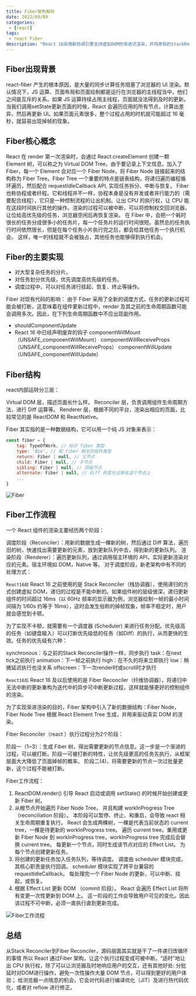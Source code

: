 ```yaml
---
title: Fiber架构解析
date: 2022/09/09
categories:
 - [react]
tags:
 - react Fiber
description: "React 16采用新协调引擎支持虚拟DOM的渐进式渲染，并将原有的StackReconciler 替换为 FiberReconciler，提高复杂应用的可响应性和性能"
---
```



## Fiber出现背景

react-fiber 产生的根本原因，是大量的同步计算任务阻塞了浏览器的 UI 渲染。默认情况下，JS 运算、页面布局和页面绘制都是运行在浏览器的主线程当中，他们之间是互斥的关系。如果 JS 运算持续占用主线程，页面就没法得到及时的更新。当我们调用setState更新页面的时候，React 会遍历应用的所有节点，计算出差异，然后再更新 UI。如果页面元素很多，整个过程占用的时机就可能超过 16 毫秒，就容易出现掉帧的现象。

## Fiber核心概念

React 在 render 第一次渲染时，会通过 React.createElement 创建一颗 Element 树，可以称之为 Virtual DOM Tree，由于要记录上下文信息，加入了 Fiber，每一个 Element 会对应一个 Fiber Node，将 Fiber Node 链接起来的结构称为 Fiber Tree。Fiber Tree 一个重要的特点是链表结构，将递归遍历编程循环遍历，然后配合 requestIdleCallback API, 实现任务拆分、中断与恢复。
Fiber 也称协程或者纤程。它和线程并不一样，协程本身是没有并发或者并行能力的（需要配合线程），它只是一种控制流程的让出机制。让出 CPU 的执行权，让 CPU 能在这段时间执行其他的操作。渲染的过程可以被中断，可以将控制权交回浏览器，让位给高优先级的任务，浏览器空闲后再恢复渲染。
在 Fiber 中，会把一个耗时很长的任务分成很多小的任务片，每一个任务片的运行时间很短。虽然总的任务执行时间依然很长，但是在每个任务小片执行完之后，都会给其他任务一个执行机会。 这样，唯一的线程就不会被独占，其他任务也能够得到执行机会。

## Fiber的主要实现

- 对大型复杂任务的分片。
- 对任务划分优先级，优先调度高优先级的任务。
- 调度过程中，可以对任务进行挂起、恢复、终止等操作。

Fiber 对现有代码的影响： 由于 Fiber 采用了全新的调度方式，任务的更新过程可能会被打断，这意味着在组件更新过程中，render 及其之前的生命周期函数可能会调用多次。因此，在下列生命周期函数中不应出现副作用。

- shouldComponentUpdate
- React 16 中已经声明废弃的钩子
componentWillMount（UNSAFE_componentWillMount）
componentWillReceiveProps（UNSAFE_componentWillReceiveProps）
componentWillUpdate（UNSAFE_componentWillUpdate）

## Fiber结构

react内部运转分三层：

Virtual DOM 层，描述页面长什么样。
Reconciler 层，负责调用组件生命周期方法，进行 Diff 运算等。
Renderer 层，根据不同的平台，渲染出相应的页面，比较常见的是 ReactDOM 和 ReactNative。

Fiber 其实指的是一种数据结构，它可以用一个纯 JS 对象来表示：

```js
const fiber = {
    tag: TypeOfWork, // 标识 fiber 类型
    type: 'div', // 和 fiber 相关的组件类型
    return: Fiber | null, // 父节点
    child: Fiber | null, // 子节点
    sibling: Fiber | null, // 同级节点
    alternate: Fiber | null, // diff 的变化记录在这个节点上
    ...
}
```

![Fiber](https://user-images.githubusercontent.com/11912260/44942438-4c0e7f00-ade3-11e8-83ea-161e2aedcf8e.png)

## Fiber工作流程

一个 React 组件的渲染主要经历两个阶段：

调度阶段（Reconciler）：用新的数据生成一棵新的树，然后通过 Diff 算法，遍历旧的树，快速找出需要更新的元素，放到更新队列中去，得到新的更新队列。
渲染阶段（Renderer）：遍历更新队列，通过调用宿主环境的 API，实际更新渲染对应的元素。宿主环境如 DOM，Native 等。
对于调度阶段，新老架构中有不同的处理方式：

`React16前`
React 16 之前使用的是 Stack Reconciler（栈协调器），使用递归的方式创建虚拟 DOM，递归的过程是不能中断的。如果组件树的层级很深，递归更新组件的时间超过 16ms（以 60Hz 频率的显示器为例，浏览器绘制一帧的最小时间间隔为 1/60s 约等于 16ms），这时会发生俗称的掉帧现象，帧率不稳定时，用户就会感觉到卡顿。

为了实现不卡顿，就需要有一个调度器 (Scheduler) 来进行任务分配。优先级高的任务（如键盘输入）可以打断优先级低的任务（如Diff）的执行，从而更快的生效。任务的优先级有六种：

synchronous：与之前的Stack Reconciler操作一样，同步执行
task：在next tick之前执行
animation：下一帧之前执行
high：在不久的将来立即执行
low：稍微延迟执行也没关系
offscreen：下一次render时或scroll时才执行

`React16后`
React 16 及以后使用的是 Fiber Reconciler（纤维协调器），将递归中无法中断的更新重构为迭代中的异步可中断更新过程，这样就能够更好的控制组件的渲染。

为了实现渐进渲染的目的，Fiber 架构中引入了新的数据结构：Fiber Node，Fiber Node Tree 根据 React Element Tree 生成，并用来驱动真实 DOM 的渲染。

Fiber Reconciler（react ）执行过程分为2个阶段：

阶段一（1~3）：生成 Fiber 树，得出需要更新的节点信息。这一步是一个渐进的过程，可以被打断。阶段一可被打断的特性，让优先级更高的任务先执行，从框架层面大大降低了页面掉帧的概率。
阶段二(4)，将需要更新的节点一次过批量更新，这个过程不能被打断。

Fiber工作流程：

1. ReactDOM.render() 引导 React 启动或调用 setState() 的时候开始创建或更新 Fiber 树。
2. 从根节点开始遍历 Fiber Node Tree， 并且构建 workInProgress Tree（reconciliation 阶段）。
本阶段可以暂停、终止、和重启，会导致 react 相关生命周期重复执行。
React 会生成两棵树，一棵是代表当前状态的 current tree，一棵是待更新的 workInProgress tree。
遍历 current tree，重用或更新 Fiber Node 到 workInProgress tree，workInProgress tree 完成后会替换 current tree。
每更新一个节点，同时生成该节点对应的 Effect List。
为每个节点创建更新任务。
3. 将创建的更新任务加入任务队列，等待调度。
调度由 scheduler 模块完成，其核心职责是执行回调。
scheduler 模块实现了跨平台兼容的 requestIdleCallback。
每处理完一个 Fiber Node 的更新，可以中断、挂起，或恢复。
4. 根据 Effect List 更新 DOM （commit 阶段）。
React 会遍历 Effect List 将所有变更一次性更新到 DOM 上。
这一阶段的工作会导致用户可见的变化。因此该过程不可中断，必须一直执行直到更新完成。

![Fiber工作流程](https://user-images.githubusercontent.com/4338052/127530996-23513132-f3ef-4a3e-8553-8bfef2e3669b.png)

## 总结

从Stack Reconciler到Fiber Reconciler，源码层面其实就是干了一件递归改循环的事情
所以 React 通过Fiber 架构，让这个执行过程变成可被中断。“适时”地让出 CPU 执行权，除了可以让浏览器及时地响应用户的交互，还有其他好处:
分批延时对DOM进行操作，避免一次性操作大量 DOM 节点，可以得到更好的用户体验；
给浏览器一点喘息的机会，它会对代码进行编译优化（JIT）及进行热代码优化，或者对 reflow 进行修正。
